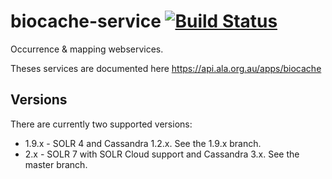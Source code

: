 biocache-service [![Build Status](https://travis-ci.org/AtlasOfLivingAustralia/biocache-service.svg?branch=master)](http://travis-ci.org/AtlasOfLivingAustralia/biocache-service)
================

Occurrence &amp; mapping webservices.

Theses services are documented here https://api.ala.org.au/apps/biocache

## Versions

There are currently two supported versions:

* 1.9.x  - SOLR 4 and Cassandra 1.2.x. See the 1.9.x branch.
* 2.x - SOLR 7 with SOLR Cloud support and Cassandra 3.x. See the master branch.
